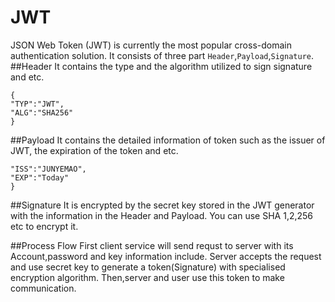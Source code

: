 # JWT
JSON Web Token (JWT) is currently the most popular cross-domain authentication solution.
It consists of three part `Header`,`Payload`,`Signature`.
##Header
It contains the type and the algorithm utilized to sign signature and etc.
```
{
"TYP":"JWT",
"ALG":"SHA256"
}
```

##Payload
It contains the detailed information of token such as the issuer of JWT, the expiration of the token and etc.
```{
"ISS":"JUNYEMAO",
"EXP":"Today"
}
```

##Signature
It is encrypted by the secret key stored in the JWT generator with the information in the Header and Payload.
You can use SHA 1,2,256 etc to encrypt it.

##Process Flow
First client service will send requst to server with its Account,password and key information include.
Server accepts the request and use secret key to generate a token(Signature) with specialised encryption algorithm.
Then,server and user use this token to make communication.
